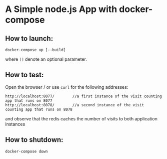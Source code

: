 # A Simple node.js App with docker-compose

## How to launch:
```
docker-compose up [--build]
```
where `[]` denote an optional parameter.

## How to test:
Open the browser / or use `curl` for the following addresses:
```
http://localhost:8077/        //a first instance of the visit counting app that runs on 8077
http://localhost:8078/        //a second instance of the visit counting app that runs on 8078
```
and observe that the redis caches the number of visits to both application instances 

## How to shutdown:
```
docker-compose down
```

